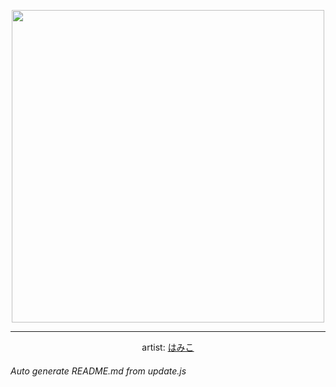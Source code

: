 
<p align="center">
  <img width="500" src="https://nekos.best/api/v2/neko/0235.png">
  <hr/>
  <center>
    artist: <a href="https://www.pixiv.net/en/artworks/78785775">はみこ</a>
  </center>
</p>


###### Auto generate README.md from update.js

